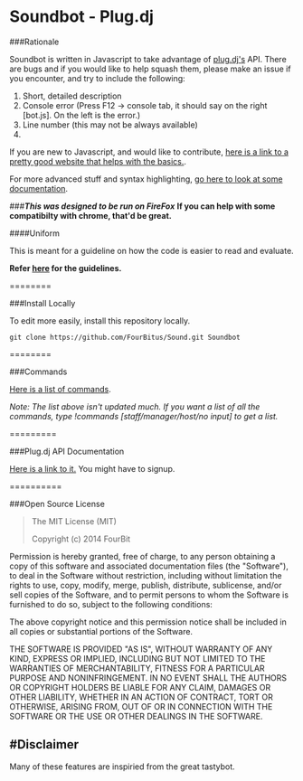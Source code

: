 Soundbot - Plug.dj
======

###Rationale

Soundbot is written in Javascript to take advantage of [plug.dj's](http://plug.dj) API.
There are bugs and if you would like to help squash them, please make an issue if you encounter, and try to include the following:

1. Short, detailed description
2. Console error (Press F12 -> console tab, it should say on the right [bot.js]. On the left is the error.)
3. Line number (this may not be always available)
4. 

If you are new to Javascript, and would like to contribute, [here is a link to a pretty good website that helps with the basics.](http://codecademy.com). 

For more advanced stuff and syntax highlighting, [go here to look at some documentation](https://developer.mozilla.org/en-US/docs/Web/JavaScript/Reference).

###__*This was designed to be run on FireFox*__
__If you can help with some compatibilty with chrome, that'd be great.__

####Uniform

This is meant for a guideline on how the code is easier to read and evaluate.

__Refer [here](https://github.com/FourBitus/Sound/wiki/Code-Submissions) for the guidelines.__

========

###Install Locally

To edit more easily, install this repository locally.

```
git clone https://github.com/FourBitus/Sound.git Soundbot
```

========

###Commands

[Here is a list of commands](https://github.com/FourBitus/Sound/wiki/Commands).

*Note: The list above isn't updated much. If you want a list of all the commands, type !commands [staff/manager/host/no input] to get a list.*

=========

###Plug.dj API Documentation

[Here is a link to it.](http://support.plug.dj/hc/en-us/sections/200353347-Front-End-API) You might have to signup.

==========

###Open Source License

> The MIT License (MIT)
>
>Copyright (c) 2014 FourBit
>
Permission is hereby granted, free of charge, to any person obtaining a copy
of this software and associated documentation files (the "Software"), to deal
in the Software without restriction, including without limitation the rights
to use, copy, modify, merge, publish, distribute, sublicense, and/or sell
copies of the Software, and to permit persons to whom the Software is
furnished to do so, subject to the following conditions:
>
The above copyright notice and this permission notice shall be included in all
copies or substantial portions of the Software.
>
THE SOFTWARE IS PROVIDED "AS IS", WITHOUT WARRANTY OF ANY KIND, EXPRESS OR
IMPLIED, INCLUDING BUT NOT LIMITED TO THE WARRANTIES OF MERCHANTABILITY,
FITNESS FOR A PARTICULAR PURPOSE AND NONINFRINGEMENT. IN NO EVENT SHALL THE
AUTHORS OR COPYRIGHT HOLDERS BE LIABLE FOR ANY CLAIM, DAMAGES OR OTHER
LIABILITY, WHETHER IN AN ACTION OF CONTRACT, TORT OR OTHERWISE, ARISING FROM,
OUT OF OR IN CONNECTION WITH THE SOFTWARE OR THE USE OR OTHER DEALINGS IN THE
SOFTWARE.

#Disclaimer
--------
Many of these features are inspiried from the great tastybot.
